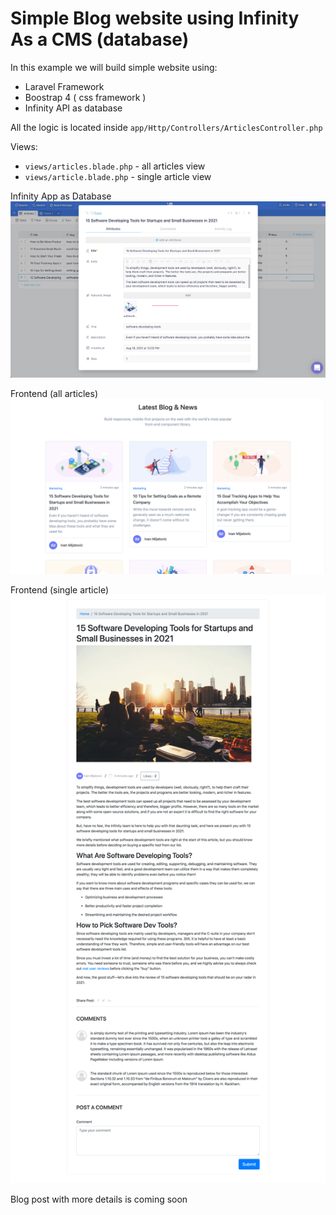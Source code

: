 # Simple Blog website using Infinity As a CMS (database)

In this example we will build simple website using:
- Laravel Framework
- Boostrap 4 ( css framework )
- Infinity API as database

All the logic is located inside `app/Http/Controllers/ArticlesController.php`

Views:
- `views/articles.blade.php` - all articles view
- `views/article.blade.php`  - single article view

Infinity App as Database
![Board Structure](/imgs/single-article.png)

Frontend (all articles)
![Board Structure](/imgs/articles-frontend.png)

Frontend (single article)
![Board Structure](/imgs/article-frontend.png)

Blog post with more details is coming soon
